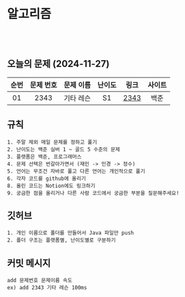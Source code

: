 # 알고리즘


<br><br>

## 오늘의 문제 (2024-11-27)

| 순번 | 문제 번호 | 문제 이름  | 난이도 | 링크 | 사이트 |
:--: | :---------: | :---------------------: | :------:  | :---------:  | :------: |
| 01 |  2343 | 기타 레슨 | S1 | [2343](https://www.acmicpc.net/problem/2343) |백준|


## 규칙
```
1. 주말 제외 매일 문제를 정하고 풀기
2. 난이도는 백준 실버 1 ~ 골드 5 수준의 문제
3. 플랫폼은 백준, 프로그래머스
4. 문제 선택은 번갈아가면서 (재민 -> 민경 -> 정수)
5. 언어는 무조건 자바로 풀고 다른 언어는 개인적으로 풀기
6. 각자 코드를 github에 올리기
8. 올린 코드는 Notion에도 링크하기
9. 궁금한 점을 올리거나 다른 사람 코드에서 궁금한 부분을 질문해주세요!
```

## 깃허브
```
1. 개인 이름으로 폴더를 만들어서 Java 파일만 push
2. 폴더 구조는 플랫폼별, 난이도별로 구분하기
```
## 커밋 메시지
```
add 문제번호 문제이름 속도
ex) add 2343 기타 레슨 100ms
```

